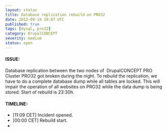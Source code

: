 ```yaml
---
layout: status
title: Database replication rebuild on PRO32
date: 2012-09-19 10:07 UTC
published: true
tags: [mysql, pro32]
category: DrupalCONCEPT
severity: medium
status: open
---
```


#### ISSUE:

Database replication between the two nodes of &nbsp;DrupalCONCEPT PRO Cluster PRO32 got broken during the night. To rebuild the replication, we have to do a complete database dump while all tables are locked. This will impair the operation of all websites on PRO32 while the data dump is being stored. Start of rebuild is 23:30h.


#### TIMELINE:

* [11:09 CET] Incident opened. 
* [00:00 CET] Rebuild start.
* 
